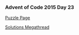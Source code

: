 ### Advent of Code 2015 Day 23

[Puzzle Page](https://adventofcode.com/2015/day/23)

[Solutions Megathread](https://www.reddit.com/r/adventofcode/comments/3xxdxt/day_23_solutions/)
